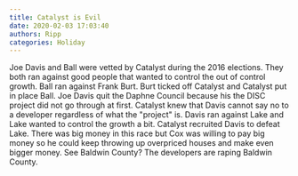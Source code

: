 ```yaml
---
title: Catalyst is Evil
date: 2020-02-03 17:03:40
authors: Ripp
categories: Holiday
---
```


 Joe Davis and Ball were vetted by Catalyst during the 2016 elections.  They both ran against good people that wanted to control the out of control growth.
Ball ran against Frank Burt.  Burt ticked off Catalyst and Catalyst put in place Ball.
Joe Davis quit the Daphne Council because his the DISC project did not go through at first.  Catalyst knew that Davis cannot say no to a developer regardless of what the "project" is.  Davis ran against Lake and Lake wanted to control the growth a bit.  Catalyst recruited Davis to defeat Lake.  There was big money in this race but Cox was willing to pay big money so he could keep throwing up overpriced houses and make even bigger money.
See Baldwin County?  The developers are raping Baldwin County.